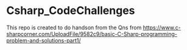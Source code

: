 # Csharp_CodeChallenges
This repo is created to do handson from the Qns from https://www.c-sharpcorner.com/UploadFile/9582c9/basic-C-Sharp-programming-problem-and-solutions-part1/
